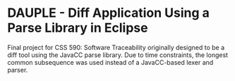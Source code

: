 # DAUPLE - Diff Application Using a Parse Library in Eclipse
Final project for CSS 590: Software Traceability originally designed to be a diff tool using the JavaCC parse library. Due to time constraints, the longest common subsequence was used instead of a JavaCC-based lexer and parser.
